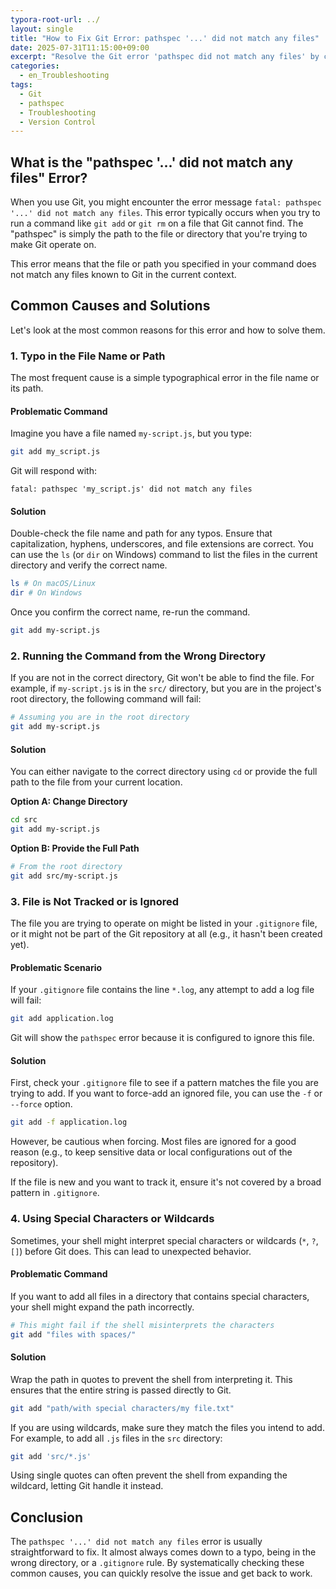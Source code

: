 ```yaml
---
typora-root-url: ../
layout: single
title: "How to Fix Git Error: pathspec '...' did not match any files"
date: 2025-07-31T11:15:00+09:00
excerpt: "Resolve the Git error 'pathspec did not match any files' by checking for typos, verifying file paths, and understanding how Git handles special characters. Learn to troubleshoot and fix this common issue."
categories:
  - en_Troubleshooting
tags:
  - Git
  - pathspec
  - Troubleshooting
  - Version Control
---
```


## What is the "pathspec '...' did not match any files" Error?

When you use Git, you might encounter the error message `fatal: pathspec '...' did not match any files`. This error typically occurs when you try to run a command like `git add` or `git rm` on a file that Git cannot find. The "pathspec" is simply the path to the file or directory that you're trying to make Git operate on.

This error means that the file or path you specified in your command does not match any files known to Git in the current context.

## Common Causes and Solutions

Let's look at the most common reasons for this error and how to solve them.

### 1. Typo in the File Name or Path

The most frequent cause is a simple typographical error in the file name or its path.

#### Problematic Command

Imagine you have a file named `my-script.js`, but you type:

```bash
git add my_script.js
```

Git will respond with:

```
fatal: pathspec 'my_script.js' did not match any files
```

#### Solution

Double-check the file name and path for any typos. Ensure that capitalization, hyphens, underscores, and file extensions are correct. You can use the `ls` (or `dir` on Windows) command to list the files in the current directory and verify the correct name.

```bash
ls # On macOS/Linux
dir # On Windows
```

Once you confirm the correct name, re-run the command.

```bash
git add my-script.js
```

### 2. Running the Command from the Wrong Directory

If you are not in the correct directory, Git won't be able to find the file. For example, if `my-script.js` is in the `src/` directory, but you are in the project's root directory, the following command will fail:

```bash
# Assuming you are in the root directory
git add my-script.js 
```

#### Solution

You can either navigate to the correct directory using `cd` or provide the full path to the file from your current location.

**Option A: Change Directory**

```bash
cd src
git add my-script.js
```

**Option B: Provide the Full Path**

```bash
# From the root directory
git add src/my-script.js
```

### 3. File is Not Tracked or is Ignored

The file you are trying to operate on might be listed in your `.gitignore` file, or it might not be part of the Git repository at all (e.g., it hasn't been created yet).

#### Problematic Scenario

If your `.gitignore` file contains the line `*.log`, any attempt to add a log file will fail:

```bash
git add application.log
```

Git will show the `pathspec` error because it is configured to ignore this file.

#### Solution

First, check your `.gitignore` file to see if a pattern matches the file you are trying to add. If you want to force-add an ignored file, you can use the `-f` or `--force` option.

```bash
git add -f application.log
```

However, be cautious when forcing. Most files are ignored for a good reason (e.g., to keep sensitive data or local configurations out of the repository).

If the file is new and you want to track it, ensure it's not covered by a broad pattern in `.gitignore`.

### 4. Using Special Characters or Wildcards

Sometimes, your shell might interpret special characters or wildcards (`*`, `?`, `[]`) before Git does. This can lead to unexpected behavior.

#### Problematic Command

If you want to add all files in a directory that contains special characters, your shell might expand the path incorrectly.

```bash
# This might fail if the shell misinterprets the characters
git add "files with spaces/"
```

#### Solution

Wrap the path in quotes to prevent the shell from interpreting it. This ensures that the entire string is passed directly to Git.

```bash
git add "path/with special characters/my file.txt"
```

If you are using wildcards, make sure they match the files you intend to add. For example, to add all `.js` files in the `src` directory:

```bash
git add 'src/*.js'
```

Using single quotes can often prevent the shell from expanding the wildcard, letting Git handle it instead.

## Conclusion

The `pathspec '...' did not match any files` error is usually straightforward to fix. It almost always comes down to a typo, being in the wrong directory, or a `.gitignore` rule. By systematically checking these common causes, you can quickly resolve the issue and get back to work.
